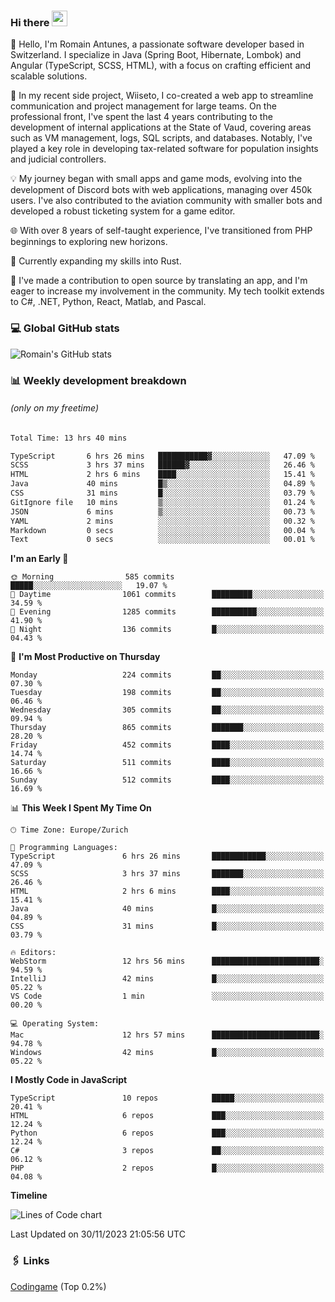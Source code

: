 ### Hi there <img src="https://media.giphy.com/media/hvRJCLFzcasrR4ia7z/giphy.gif" width="25px" height="25px">

👋 Hello, I'm Romain Antunes, a passionate software developer based in Switzerland. I specialize in Java (Spring Boot, Hibernate, Lombok) and Angular (TypeScript, SCSS, HTML), with a focus on crafting efficient and scalable solutions.

🚀 In my recent side project, Wiiseto, I co-created a web app to streamline communication and project management for large teams. On the professional front, I've spent the last 4 years contributing to the development of internal applications at the State of Vaud, covering areas such as VM management, logs, SQL scripts, and databases. Notably, I've played a key role in developing tax-related software for population insights and judicial controllers.

💡 My journey began with small apps and game mods, evolving into the development of Discord bots with web applications, managing over 450k users. I've also contributed to the aviation community with smaller bots and developed a robust ticketing system for a game editor.

🌐 With over 8 years of self-taught experience, I've transitioned from PHP beginnings to exploring new horizons.

🌱 Currently expanding my skills into Rust.

🤝 I've made a contribution to open source by translating an app, and I'm eager to increase my involvement in the community. My tech toolkit extends to C#, .NET, Python, React, Matlab, and Pascal.



### 💻 Global GitHub stats
![Romain's GitHub stats](https://github-readme-streak-stats.herokuapp.com/?user=romainantunes&theme=dark)


### 📊 Weekly development breakdown 
###### *(only on my freetime)*
<!--START_SECTION:waka-->

```txt
Total Time: 13 hrs 40 mins

TypeScript       6 hrs 26 mins   ███████████▓░░░░░░░░░░░░░   47.09 %
SCSS             3 hrs 37 mins   ██████▓░░░░░░░░░░░░░░░░░░   26.46 %
HTML             2 hrs 6 mins    ████░░░░░░░░░░░░░░░░░░░░░   15.41 %
Java             40 mins         █▒░░░░░░░░░░░░░░░░░░░░░░░   04.89 %
CSS              31 mins         █░░░░░░░░░░░░░░░░░░░░░░░░   03.79 %
GitIgnore file   10 mins         ▒░░░░░░░░░░░░░░░░░░░░░░░░   01.24 %
JSON             6 mins          ▒░░░░░░░░░░░░░░░░░░░░░░░░   00.73 %
YAML             2 mins          ░░░░░░░░░░░░░░░░░░░░░░░░░   00.32 %
Markdown         0 secs          ░░░░░░░░░░░░░░░░░░░░░░░░░   00.04 %
Text             0 secs          ░░░░░░░░░░░░░░░░░░░░░░░░░   00.01 %
```

<!--END_SECTION:waka-->

<!--START_SECTION:wakastats-->
**I'm an Early 🐤** 

```text
🌞 Morning                585 commits         █████░░░░░░░░░░░░░░░░░░░░   19.07 % 
🌆 Daytime                1061 commits        █████████░░░░░░░░░░░░░░░░   34.59 % 
🌃 Evening                1285 commits        ██████████░░░░░░░░░░░░░░░   41.90 % 
🌙 Night                  136 commits         █░░░░░░░░░░░░░░░░░░░░░░░░   04.43 % 
```
📅 **I'm Most Productive on Thursday** 

```text
Monday                   224 commits         ██░░░░░░░░░░░░░░░░░░░░░░░   07.30 % 
Tuesday                  198 commits         ██░░░░░░░░░░░░░░░░░░░░░░░   06.46 % 
Wednesday                305 commits         ██░░░░░░░░░░░░░░░░░░░░░░░   09.94 % 
Thursday                 865 commits         ███████░░░░░░░░░░░░░░░░░░   28.20 % 
Friday                   452 commits         ████░░░░░░░░░░░░░░░░░░░░░   14.74 % 
Saturday                 511 commits         ████░░░░░░░░░░░░░░░░░░░░░   16.66 % 
Sunday                   512 commits         ████░░░░░░░░░░░░░░░░░░░░░   16.69 % 
```


📊 **This Week I Spent My Time On** 

```text
🕑︎ Time Zone: Europe/Zurich

💬 Programming Languages: 
TypeScript               6 hrs 26 mins       ████████████░░░░░░░░░░░░░   47.09 % 
SCSS                     3 hrs 37 mins       ███████░░░░░░░░░░░░░░░░░░   26.46 % 
HTML                     2 hrs 6 mins        ████░░░░░░░░░░░░░░░░░░░░░   15.41 % 
Java                     40 mins             █░░░░░░░░░░░░░░░░░░░░░░░░   04.89 % 
CSS                      31 mins             █░░░░░░░░░░░░░░░░░░░░░░░░   03.79 % 

🔥 Editors: 
WebStorm                 12 hrs 56 mins      ████████████████████████░   94.59 % 
IntelliJ                 42 mins             █░░░░░░░░░░░░░░░░░░░░░░░░   05.22 % 
VS Code                  1 min               ░░░░░░░░░░░░░░░░░░░░░░░░░   00.20 % 

💻 Operating System: 
Mac                      12 hrs 57 mins      ████████████████████████░   94.78 % 
Windows                  42 mins             █░░░░░░░░░░░░░░░░░░░░░░░░   05.22 % 
```

**I Mostly Code in JavaScript** 

```text
TypeScript               10 repos            █████░░░░░░░░░░░░░░░░░░░░   20.41 % 
HTML                     6 repos             ███░░░░░░░░░░░░░░░░░░░░░░   12.24 % 
Python                   6 repos             ███░░░░░░░░░░░░░░░░░░░░░░   12.24 % 
C#                       3 repos             ██░░░░░░░░░░░░░░░░░░░░░░░   06.12 % 
PHP                      2 repos             █░░░░░░░░░░░░░░░░░░░░░░░░   04.08 % 
```



**Timeline**

![Lines of Code chart](https://raw.githubusercontent.com/RomainAntunes/RomainAntunes/master/assets/bar_graph.png)


 Last Updated on 30/11/2023 21:05:56 UTC
<!--END_SECTION:wakastats-->

### 🖇 Links

[Codingame](https://www.codingame.com/profile/defc3ee5279aecc1bb6114e1f994ea9b3325423) (Top 0.2%)
